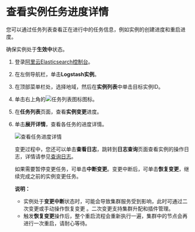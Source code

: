 # 查看实例任务进度详情

您可以通过任务列表查看正在进行中的任务信息，例如实例的创建进度和重启进度。

确保实例处于**生效中**状态。

1.  登录[阿里云Elasticsearch控制台](https://elasticsearch.console.aliyun.com/#/home)。

2.  在左侧导航栏，单击**Logstash实例**。

3.  在顶部菜单栏处，选择地域，然后在**实例列表**中单击目标实例ID。

4.  单击右上角的![任务列表图标](https://static-aliyun-doc.oss-accelerate.aliyuncs.com/assets/img/zh-CN/4187659951/p59966.png)图标。

5.  在**任务列表**页面，查看**实例变更**进度。

6.  单击**展开详情**，查看各任务的进度详情。

    ![查看任务进度详情](https://static-aliyun-doc.oss-accelerate.aliyuncs.com/assets/img/zh-CN/4187659951/p59968.png)

    变更过程中，您还可以单击**查看日志**，跳转到**日志查询**页面查看实例的操作日志，详情请参见[查询日志](/cn.zh-CN/ES实例/查询日志.md)。

    如果需要暂停变更任务，可单击**中断变更**。变更中断后，可单击**恢复变更**，继续完成之前的实例变更任务。

    **说明：**

    -   实例处于**变更中断**状态时，可能会导致集群服务受到影响，此时可通过二次变更或手动操作恢复变更 。二次变更支持集群升配和插件管理。
    -   触发**恢复变更**操作后，整个重启流程会重新执行一遍，集群中的节点会再进行一次重启，请耐心等待。

